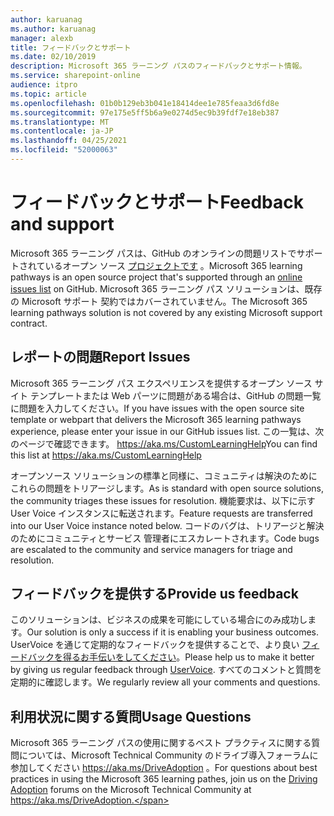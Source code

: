 ```yaml
---
author: karuanag
ms.author: karuanag
manager: alexb
title: フィードバックとサポート
ms.date: 02/10/2019
description: Microsoft 365 ラーニング パスのフィードバックとサポート情報。
ms.service: sharepoint-online
audience: itpro
ms.topic: article
ms.openlocfilehash: 01b0b129eb3b041e18414dee1e785feaa3d6fd8e
ms.sourcegitcommit: 97e175e5ff5b6a9e0274d5ec9b39fdf7e18eb387
ms.translationtype: MT
ms.contentlocale: ja-JP
ms.lasthandoff: 04/25/2021
ms.locfileid: "52000063"
---
```

# <a name="feedback-and-support"></a><span data-ttu-id="e0ab9-103">フィードバックとサポート</span><span class="sxs-lookup"><span data-stu-id="e0ab9-103">Feedback and support</span></span>

<span data-ttu-id="e0ab9-104">Microsoft 365 ラーニング パスは、GitHub のオンラインの問題リストでサポートされているオープン ソース [プロジェクトです](https://aka.ms/CustomLearningHelp) 。</span><span class="sxs-lookup"><span data-stu-id="e0ab9-104">Microsoft 365 learning pathways is an open source project that's supported through an [online issues list](https://aka.ms/CustomLearningHelp) on GitHub.</span></span> <span data-ttu-id="e0ab9-105">Microsoft 365 ラーニング パス ソリューションは、既存の Microsoft サポート 契約ではカバーされていません。</span><span class="sxs-lookup"><span data-stu-id="e0ab9-105">The Microsoft 365 learning pathways solution is not covered by any existing Microsoft support contract.</span></span>  

## <a name="report-issues"></a><span data-ttu-id="e0ab9-106">レポートの問題</span><span class="sxs-lookup"><span data-stu-id="e0ab9-106">Report Issues</span></span>

<span data-ttu-id="e0ab9-107">Microsoft 365 ラーニング パス エクスペリエンスを提供するオープン ソース サイト テンプレートまたは Web パーツに問題がある場合は、GitHub の問題一覧に問題を入力してください。</span><span class="sxs-lookup"><span data-stu-id="e0ab9-107">If you have issues with the open source site template or webpart that delivers the Microsoft 365 learning pathways experience, please enter your issue in our GitHub issues list.</span></span>  <span data-ttu-id="e0ab9-108">この一覧は、次のページで確認できます。 https://aka.ms/CustomLearningHelp</span><span class="sxs-lookup"><span data-stu-id="e0ab9-108">You can find this list at https://aka.ms/CustomLearningHelp</span></span>  

<span data-ttu-id="e0ab9-109">オープンソース ソリューションの標準と同様に、コミュニティは解決のためにこれらの問題をトリアージします。</span><span class="sxs-lookup"><span data-stu-id="e0ab9-109">As is standard with open source solutions, the community triages these issues for resolution.</span></span> <span data-ttu-id="e0ab9-110">機能要求は、以下に示す User Voice インスタンスに転送されます。</span><span class="sxs-lookup"><span data-stu-id="e0ab9-110">Feature requests are transferred into our User Voice instance noted below.</span></span> <span data-ttu-id="e0ab9-111">コードのバグは、トリアージと解決のためにコミュニティとサービス 管理者にエスカレートされます。</span><span class="sxs-lookup"><span data-stu-id="e0ab9-111">Code bugs are escalated to the community and service managers for triage and resolution.</span></span>  

## <a name="provide-us-feedback"></a><span data-ttu-id="e0ab9-112">フィードバックを提供する</span><span class="sxs-lookup"><span data-stu-id="e0ab9-112">Provide us feedback</span></span>

<span data-ttu-id="e0ab9-113">このソリューションは、ビジネスの成果を可能にしている場合にのみ成功します。</span><span class="sxs-lookup"><span data-stu-id="e0ab9-113">Our solution is only a success if it is enabling your business outcomes.</span></span>  <span data-ttu-id="e0ab9-114">UserVoice を通じて定期的なフィードバックを提供することで、より良い  [フィードバックを得るお手伝いをしてください](https://go.microsoft.com/fwlink/?linkid=2109552)。</span><span class="sxs-lookup"><span data-stu-id="e0ab9-114">Please help us to make it better by giving us regular feedback through  [UserVoice](https://go.microsoft.com/fwlink/?linkid=2109552).</span></span>  <span data-ttu-id="e0ab9-115">すべてのコメントと質問を定期的に確認します。</span><span class="sxs-lookup"><span data-stu-id="e0ab9-115">We regularly review all your comments and questions.</span></span> 

## <a name="usage-questions"></a><span data-ttu-id="e0ab9-116">利用状況に関する質問</span><span class="sxs-lookup"><span data-stu-id="e0ab9-116">Usage Questions</span></span>

<span data-ttu-id="e0ab9-117">Microsoft 365 ラーニング パスの使用に関するベスト プラクティスに関する[](https://aka.ms/DriveAdoption)質問については、Microsoft Technical Community のドライブ導入フォーラムに参加してください https://aka.ms/DriveAdoption 。</span><span class="sxs-lookup"><span data-stu-id="e0ab9-117">For questions about best practices in using the Microsoft 365 learning pathes, join us on the [Driving Adoption](https://aka.ms/DriveAdoption) forums on the Microsoft Technical Community at https://aka.ms/DriveAdoption.</span></span> 

